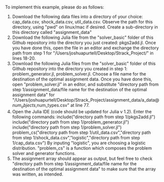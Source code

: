 To implement this example, please do as follows:
1) Download the following data files into a directory of your choice: cap_data.csv, shock_data.csv, util_data.csv. Observe the path for this directory, using "pwd" on linux/mac if desired. Create a sub-directory in this directory called "assignment_data"
2) Download the following Julia file from the "solver_basic" folder of this Github repository into the directory you just created: pkgs2add.jl. Once you have done this, open the file in an editor and exchange the directory path from step 1 for "/Users/joshuapurtell/Desktop/Strack_Project/" in lines 18-20. 
3) Download the following Julia files from the "solver_basic" folder of this Github repository into the directory you created in step 1: problem_generator.jl, problem_solver.jl. Choose a file name for the destination of the optimal assignment data. Once you have done this, open "problem_solver.jl" in an editor, and substitute  "directory path from step 1/assignment_data/file name for the destination of the optimal assignment data" for "/Users/joshuapurtell/Desktop/Strack_Project/assignment_data/a_data@$num_objects,$num_types.csv" at line 77. 
4) Open the Julia IDE (code should be updated for Julia v 1.2). Enter the following commands: 
      include("directory path from step 1/pkgs2add.jl")
      include("directory path from step 1/problem_generator.jl")
      include("directory path from step 1/problem_solver.jl")
      problem_cs("directory path from step 1/util_data.csv","directory path from step 1/shock_data.csv","logistic","directory path       from step 1/cap_data.csv")
By inputing "logistic", you are choosing a logistic distribution. "problem_cs" is a function which composes the problem        solver and generator functions.
5) The assignment array should appear as output, but feel free to check "directory path from step 1/assignment_data/file name for the destination of the optimal assignment data" to make sure that the array was written, as intended.
